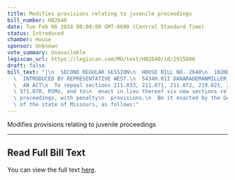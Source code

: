 ```yaml
---
title: Modifies provisions relating to juvenile proceedings
bill_number: HB2640
date: Tue Feb 06 2024 00:00:00 GMT-0600 (Central Standard Time)
status: Introduced
chamber: House
sponsor: Unknown
vote_summary: Unavailable
legiscan_url: https://legiscan.com/MO/text/HB2640/id/2915806
draft: false
bill_text: "|\n  SECOND REGULAR SESSION\n  HOUSE BILL NO. 2640\n  102ND GENERAL ASSEMBLY\n\
  \  INTRODUCED BY REPRESENTATIVE WEST.\n  5434H.01I DANARADEMANMILLER,ChiefClerk\n\
  \  AN ACT\n  To repeal sections 211.033, 211.071, 211.072, 219.021, 221.044, and\
  \ 571.070, RSMo, and to\n  enact in lieu thereof six new sections relating to juvenile\
  \ proceedings, with penalty\n  provisions.\n  Be it enacted by the General Assembly\
  \ of the state of Missouri, as follows:"
---
```

Modifies provisions relating to juvenile proceedings

---

## Read Full Bill Text

You can view the full text [here](https://legiscan.com/MO/text/HB2640/id/2915806).
